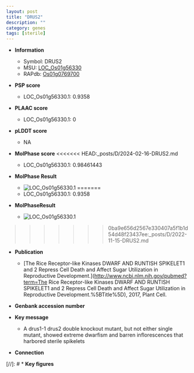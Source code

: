 ```yaml
---
layout: post
title: "DRUS2"
description: ""
category: genes
tags: [sterile]
---
```


* **Information**  
    + Symbol: DRUS2  
    + MSU: [LOC_Os01g56330](http://rice.plantbiology.msu.edu/cgi-bin/ORF_infopage.cgi?orf=LOC_Os01g56330)  
    + RAPdb: [Os01g0769700](http://rapdb.dna.affrc.go.jp/viewer/gbrowse_details/irgsp1?name=Os01g0769700)  

* **PSP score**  
    + LOC_Os01g56330.1: 0.9358 

* **PLAAC score**  
    + LOC_Os01g56330.1: 0 

* **pLDDT score**
    + NA


* **MolPhase score**
<<<<<<< HEAD:_posts/D/2024-02-16-DRUS2.md
    + LOC_Os01g56330.1: 0.98461443

* **MolPhase Result**
    + ![LOC_Os01g56330.1](https://304243504.github.io/Pictures/LOC_Os01g/LOC_Os01g56330.1.png)
=======
    + LOC_Os01g56330.1: 0.9358

* **MolPhaseResult**
    + ![LOC_Os01g56330.1](https://ricepsp.github.io/pictures/LOC_Os01g/LOC_Os01g56330.1.png)
>>>>>>> 0ba9e656d2567e330407a5f1b1d54d48f23437ee:_posts/D/2022-11-15-DRUS2.md

* **Publication**  
    + [The Rice Receptor-like Kinases DWARF AND RUNTISH SPIKELET1 and 2 Repress Cell Death and Affect Sugar Utilization in Reproductive Development.](http://www.ncbi.nlm.nih.gov/pubmed?term=The Rice Receptor-like Kinases DWARF AND RUNTISH SPIKELET1 and 2 Repress Cell Death and Affect Sugar Utilization in Reproductive Development.%5BTitle%5D), 2017, Plant Cell.

* **Genbank accession number**  

* **Key message**  
    + A drus1-1 drus2 double knockout mutant, but not either single mutant, showed extreme dwarfism and barren inflorescences that harbored sterile spikelets

* **Connection**  

[//]: # * **Key figures**  


